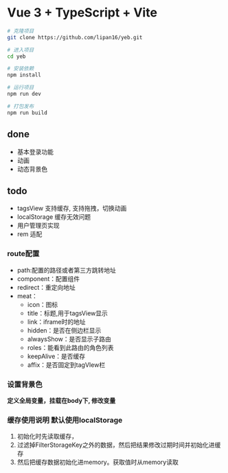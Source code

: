 # Vue 3 + TypeScript + Vite

```bash
# 克隆项目
git clone https://github.com/lipan16/yeb.git

# 进入项目
cd yeb

# 安装依赖
npm install

# 运行项目
npm run dev

# 打包发布
npm run build
```

## done

* 基本登录功能
* 动画
* 动态背景色

## todo

* tagsView 支持缓存, 支持拖拽，切换动画
* localStorage 缓存无效问题
* 用户管理页实现
* rem 适配

### route配置

* path:配置的路径或者第三方跳转地址
* component：配置组件
* redirect：重定向地址
* meat：
    * icon：图标
    * title：标题,用于tagsView显示
    * link：iframe时的地址
    * hidden：是否在侧边栏显示
    * alwaysShow：是否显示子路由
    * roles：能看到此路由的角色列表
    * keepAlive：是否缓存
    * affix：是否固定到tagVIew栏

### 设置背景色

**定义全局变量，挂载在body下, 修改变量**

### 缓存使用说明 默认使用localStorage
1. 初始化时先读取缓存，
2. 过滤掉FilterStorageKey之外的数据，然后把结果修改过期时间并初始化进缓存
3. 然后把缓存数据初始化进memory。获取值时从memory读取
